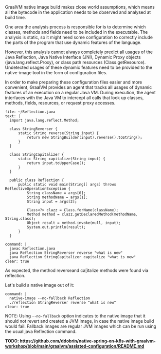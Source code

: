 GraalVM native image build makes close world assumptions, which means all the bytecode in the application needs to be observed and analysed at build time.

One area the analysis process is responsible for is to determine which classes, methods and fields need to be included in the executable. The analysis is static, so it might need some configuration to correctly include the parts of the program that use dynamic features of the language.

However, this analysis cannot always completely predict all usages of the Java Reflection, Java Native Interface (JNI), Dynamic Proxy objects (java.lang.reflect.Proxy), or class path resources (Class.getResource). Undetected usages of these dynamic features need to be provided to the native-image tool in the form of configuration files.

In order to make preparing these configuration files easier and more convenient, GraalVM provides an agent that tracks all usages of dynamic features of an execution on a regular Java VM. 
During execution, the agent interfaces with the Java VM to intercept all calls that look up classes, methods, fields, resources, or request proxy accesses.

```editor:append-lines-to-file
file: ~/Reflection.java 
text: |
  import java.lang.reflect.Method;

  class StringReverser {
      static String reverse(String input) {
          return new StringBuilder(input).reverse().toString();
      }
  }

  class StringCapitalizer {
      static String capitalize(String input) {
          return input.toUpperCase();
      }
  }

  public class Reflection {
      public static void main(String[] args) throws ReflectiveOperationException {
          String className = args[0];
          String methodName = args[1];
          String input = args[2];

          Class<?> clazz = Class.forName(className);
          Method method = clazz.getDeclaredMethod(methodName, String.class);
          Object result = method.invoke(null, input);
          System.out.println(result);
      }
  }
```

```terminal:execute
command: |
  javac Reflection.java 
  java Reflection StringReverser reverse "what is new"
  java Reflection StringCapitalizer capitalize "what is new"
clear: true
```

As expected, the method reverseand ca[italize methods were found via reflection.

Let's build a native image out of it:
```terminal:execute
command: |
  native-image --no-fallback Reflection
  ./reflection StringReverser reverse "what is new"
clear: true
```
NOTE: Using `--no-fallback` option indicates to the native image that it should not revert and created a JVM image, in case the native image build would fail. Fallback images are regular JVM images which can be run using the usual java Reflection command.



**TODO: https://github.com/ddobrin/native-spring-on-k8s-with-graalvm-workshop/blob/main/graalvm/assisted-configuration/README.md**

